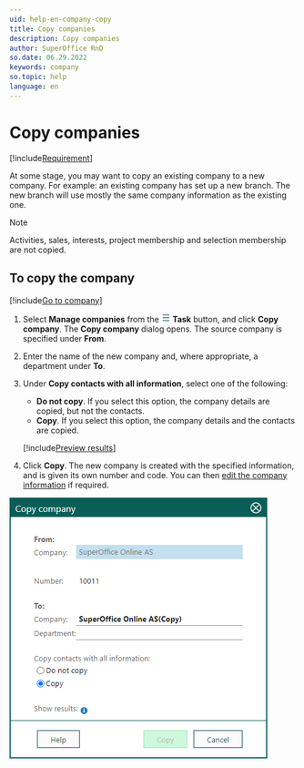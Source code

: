 ```yaml
---
uid: help-en-company-copy
title: Copy companies
description: Copy companies
author: SuperOffice RnD
so.date: 06.29.2022
keywords: company
so.topic: help
language: en
---
```


# Copy companies

[!include[Requirement](../../learn/includes/note-req-manage-entities.md)]

At some stage, you may want to copy an existing company to a new company. For example: an existing company has set up a new branch. The new branch will use mostly the same company information as the existing one.

> [!NOTE]
> Activities, sales, interests, project membership and selection membership are not copied.

## To copy the company

[!include[Go to company](../../learn/includes/goto-company.md)]

1. Select **Manage companies** from the ![icon][img1] **Task** button, and click **Copy company**.
    The **Copy company** dialog opens. The source company is specified under **From**.

1. Enter the name of the new company and, where appropriate, a department under **To**.

1. Under **Copy contacts with all information**, select one of the following:

    * **Do not copy**. If you select this option, the company details are copied, but not the contacts.
    * **Copy**. If you select this option, the company details and the contacts are copied.

    [!include[Preview results](../../learn/includes/note-preview-results.md)]

1. Click **Copy**. The new company is created with the specified information, and is given its own number and code. You can then [edit the company information][2] if required.

![Copy company dialog -screenshot][img3]

<!-- Referenced links -->
[2]: edit.md

<!-- Referenced images -->
[img1]: ../../../media/icons/btn-menu.png
[img3]: media/copy-company.bmp

